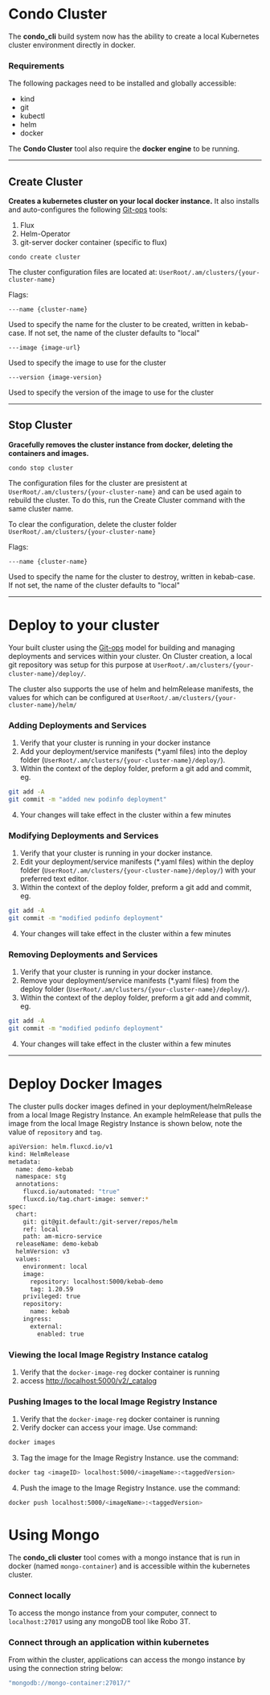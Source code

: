 # Condo Cluster
The **condo_cli** build system now has the ability to create a local Kubernetes cluster environment directly in docker.

### Requirements
The following packages need to be installed and globally accessible:
 - kind
 - git
 - kubectl
 - helm
 - docker

The **Condo Cluster** tool also require the **docker engine** to be running. 

---

## Create Cluster

**Creates a kubernetes cluster on your local docker instance.**
It also installs and auto-configures the following [Git-ops](https://www.weave.works/technologies/gitops/) tools:
1. Flux
2. Helm-Operator
3. git-server docker container (specific to flux)

```
condo create cluster
```

The cluster configuration files are located at: `UserRoot/.am/clusters/{your-cluster-name}`


Flags:
```
---name {cluster-name} 
```
Used to specify the name for the cluster to be created, written in kebab-case. If not set, the name of the cluster defaults to "local"
```
---image {image-url} 
```
Used to specify the image to use for the cluster
```
---version {image-version} 
```
Used to specify the version of the image to use for the cluster

---

## Stop Cluster
**Gracefully removes the cluster instance from docker, deleting the containers and images.**

```
condo stop cluster
```

The configuration files for the cluster are presistent at `UserRoot/.am/clusters/{your-cluster-name}` and can be used again to rebuild the cluster. To do this, run the Create Cluster command with the same cluster name. 

To clear the configuration, delete the cluster folder  `UserRoot/.am/clusters/{your-cluster-name}`

Flags:
```
---name {cluster-name} 
```
Used to specify the name for the cluster to destroy, written in kebab-case. If not set, the name of the cluster defaults to "local"

---
# Deploy to your cluster
Your built cluster using the [Git-ops](https://www.weave.works/technologies/gitops/) model for building and managing deployments and services within your cluster. On Cluster creation, a local git repository was setup for this purpose at `UserRoot/.am/clusters/{your-cluster-name}/deploy/`.

The cluster also supports the use of helm and helmRelease manifests, the values for which can be configured at `UserRoot/.am/clusters/{your-cluster-name}/helm/`

### Adding Deployments and Services
1. Verify that your cluster is running in your docker instance
2. Add your deployment/service manifests (*.yaml files) into the deploy folder (`UserRoot/.am/clusters/{your-cluster-name}/deploy/`).
3. Within the context of the deploy folder, preform a git add and commit, eg.
```sh
git add -A
git commit -m "added new podinfo deployment"
```
4. Your changes will take effect in the cluster within a few minutes


### Modifying Deployments and Services
1. Verify that your cluster is running in your docker instance.
2. Edit your deployment/service manifests (*.yaml files) within the deploy folder  (`UserRoot/.am/clusters/{your-cluster-name}/deploy/`) with your preferred text editor.
3. Within the context of the deploy folder, preform a git add and commit, eg.
```sh
git add -A
git commit -m "modified podinfo deployment"
```
4. Your changes will take effect in the cluster within a few minutes

### Removing Deployments and Services
1. Verify that your cluster is running in your docker instance.
2. Remove your deployment/service manifests (*.yaml files) from the deploy folder  (`UserRoot/.am/clusters/{your-cluster-name}/deploy/`).
3. Within the context of the deploy folder, preform a git add and commit, eg.
```sh
git add -A
git commit -m "modified podinfo deployment"
```
4. Your changes will take effect in the cluster within a few minutes

---

# Deploy Docker Images
The cluster pulls docker images defined in your deployment/helmRelease from a local Image Registry Instance. An example helmRelease that pulls the image from the local Image Registry Instance is shown below, note the value of `repository` and `tag`.

```sh
apiVersion: helm.fluxcd.io/v1
kind: HelmRelease
metadata:
  name: demo-kebab
  namespace: stg
  annotations:
    fluxcd.io/automated: "true"
    fluxcd.io/tag.chart-image: semver:*
spec:
  chart:
    git: git@git.default:/git-server/repos/helm
    ref: local
    path: am-micro-service
  releaseName: demo-kebab
  helmVersion: v3
  values:
    environment: local
    image:
      repository: localhost:5000/kebab-demo
      tag: 1.20.59
    privileged: true
    repository:
      name: kebab
    ingress:
      external:
        enabled: true

```
### Viewing the local Image Registry Instance catalog

1. Verify that the `docker-image-reg` docker container is running
2. access [http://localhost:5000/v2/_catalog](http://localhost:5000/v2/_catalog)


### Pushing Images to the local Image Registry Instance
1. Verify that the `docker-image-reg` docker container is running
2. Verify docker can access your image. Use command:
```sh
docker images
```
3. Tag the image for the Image Registry Instance. use the command:
```sh
docker tag <imageID> localhost:5000/<imageName>:<taggedVersion>
```
4. Push the image to the Image Registry Instance. use the command:
```sh
docker push localhost:5000/<imageName>:<taggedVersion>
```

# Using Mongo
The **condo_cli cluster** tool comes with a mongo instance that is run in docker (named `mongo-container`) and is accessible within the kubernetes cluster.

### Connect locally
To access the mongo instance from your computer, connect to `localhost:27017` using any mongoDB tool like Robo 3T.

### Connect through an application within kubernetes
From within the cluster, applications can access the mongo instance by using the connection string below:

```sh
"mongodb://mongo-container:27017/"
```
